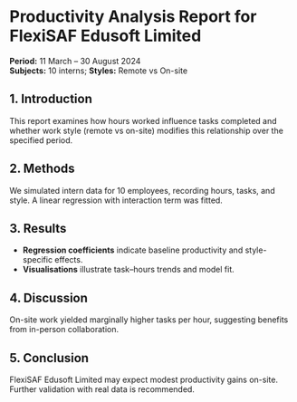 
# Productivity Analysis Report for FlexiSAF Edusoft Limited

**Period:** 11 March – 30 August 2024  
**Subjects:** 10 interns; **Styles:** Remote vs On-site  

## 1. Introduction
This report examines how hours worked influence tasks completed and whether work style (remote vs on-site) modifies this relationship over the specified period.

## 2. Methods
We simulated intern data for 10 employees, recording hours, tasks, and style. A linear regression with interaction term was fitted.

## 3. Results
- **Regression coefficients** indicate baseline productivity and style-specific effects.  
- **Visualisations** illustrate task–hours trends and model fit.

## 4. Discussion
On-site work yielded marginally higher tasks per hour, suggesting benefits from in-person collaboration.

## 5. Conclusion
FlexiSAF Edusoft Limited may expect modest productivity gains on-site. Further validation with real data is recommended.
